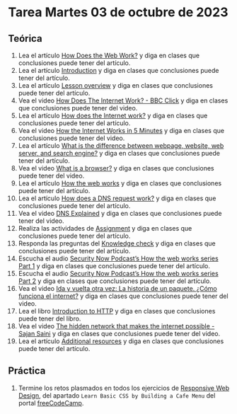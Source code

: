 # Tarea Martes 03 de octubre de 2023

## Teórica

1. Lea el artículo [How Does the Web Work?](https://www.theodinproject.com/lessons/foundations-how-does-the-web-work) y diga en clases que conclusiones puede tener del artículo.
2. Lea el artículo [Introduction](https://www.theodinproject.com/lessons/foundations-how-does-the-web-work#introduction) y diga en clases que conclusiones puede tener del artículo.
3. Lea el artículo [Lesson overview](https://www.theodinproject.com/lessons/foundations-how-does-the-web-work#lesson-overview) y diga en clases que conclusiones puede tener del artículo.
4. Vea el video [How Does The Internet Work? - BBC Click](https://www.youtube.com/watch?v=eHp1l73ztB8&ab_channel=BBCClick) y diga en clases que conclusiones puede tener del video.
5. Lea el artículo [How does the Internet work?](https://developer.mozilla.org/en-US/docs/Learn/Common_questions/Web_mechanics/How_does_the_Internet_work) y diga en clases que conclusiones puede tener del artículo.
6. Vea el video [How the Internet Works in 5 Minutes](https://www.youtube.com/watch?v=7_LPdttKXPc&t=46s&ab_channel=Aaron) y diga en clases que conclusiones puede tener del video.
7. Lea el artículo [What is the difference between webpage, website, web server, and search engine?](https://developer.mozilla.org/en-US/docs/Learn/Common_questions/Web_mechanics/Pages_sites_servers_and_search_engines) y diga en clases que conclusiones puede tener del artículo.
8. Vea el video [What is a browser?](https://www.youtube.com/watch?v=BrXPcaRlBqo&ab_channel=Google) y diga en clases que conclusiones puede tener del video.
9. Lea el artículo [How the web works](https://developer.mozilla.org/en-US/docs/Learn/Getting_started_with_the_web/How_the_Web_works#clients_and_servers) y diga en clases que conclusiones puede tener del artículo.
10. Lea el artículo [How does a DNS request work?](https://developer.mozilla.org/en-US/docs/Learn/Common_questions/Web_mechanics/What_is_a_domain_name#how_does_a_dns_request_work) y diga en clases que conclusiones puede tener del artículo.
11. Vea el video [DNS Explained](https://www.youtube.com/watch?v=72snZctFFtA&t=45s&ab_channel=DNSMadeEasyVideos) y diga en clases que conclusiones puede tener del video.
12. Realiza las actividades de [Assignment](https://www.theodinproject.com/lessons/foundations-how-does-the-web-work#assignment) y diga en clases que conclusiones puede tener del artículo.
13. Responda las preguntas del [Knowledge check](https://www.theodinproject.com/lessons/foundations-how-does-the-web-work#knowledge-check) y diga en clases que conclusiones puede tener del artículo.
14. Escucha el audio [Security Now Podcast’s How the web works series Part 1](https://twit.tv/shows/security-now/episodes/25?autostart=false) y diga en clases que conclusiones puede tener del artículo.
15. Escucha el audio [Security Now Podcast’s How the web works series Part 2](https://twit.tv/shows/security-now/episodes/26?autostart=false) y diga en clases que conclusiones puede tener del artículo.
16. Vea el video [Ida y vuelta otra vez: La historia de un paquete. ¿Cómo funciona el internet?](https://www.youtube.com/watch?v=ewrBalT_eBM&ab_channel=WorldScienceFestival) y diga en clases que conclusiones puede tener del video.
17. Lea el libro [Introduction to HTTP](https://launchschool.com/books/http) y diga en clases que conclusiones puede tener del libro.
18. Vea el video [The hidden network that makes the internet possible - Sajan Saini](https://www.youtube.com/watch?v=er3v4PVNQqE&ab_channel=TED-Ed) y diga en clases que conclusiones puede tener del video.
19. Lea el artículo [Additional resources](https://www.theodinproject.com/lessons/foundations-how-does-the-web-work#additional-resources) y diga en clases que conclusiones puede tener del artículo.

## Práctica

1. Termine los retos plasmados en todos los ejercicios de [Responsive Web Design](https://www.freecodecamp.org/learn/2022/responsive-web-design/), del apartado `Learn Basic CSS by Building a Cafe Menu` del portal [freeCodeCamp](https://www.freecodecamp.org/learn/).
